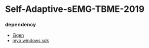 # Self-Adaptive-sEMG-TBME-2019
### dependency

* [Eigen](http://eigen.tuxfamily.org)
* [myo windows sdk](https://support.getmyo.com/hc/en-us/articles/360018409792-Myo-Connect-SDK-and-firmware-downloads)
